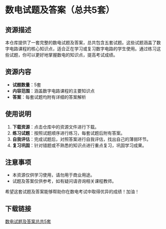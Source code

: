 # 数电试题及答案（总共5套）

## 资源描述

本仓库提供了一套完整的数电试题及答案，总共包含五套试题。这些试题涵盖了数字电路课程的核心知识点，适合正在学习或复习数字电路的学生使用。通过练习这些试题，你可以更好地掌握数电的知识点，提高考试成绩。

## 资源内容

- **试题数量**：5套
- **内容范围**：涵盖数字电路课程的主要知识点
- **答案**：每套试题均附有详细的答案解析

## 使用说明

1. **下载资源**：点击仓库中的资源文件进行下载。
2. **练习试题**：按照试题顺序进行练习，每套试题后附有答案。
3. **自我评估**：完成试题后，对照答案进行自我评估，找出自己的薄弱环节。
4. **复习巩固**：针对错题或不熟悉的知识点进行重点复习，巩固学习成果。

## 注意事项

- 本资源仅供学习使用，请勿用于商业用途。
- 试题及答案仅供参考，如有疑问请咨询相关课程教师。

希望这套试题及答案能够帮助你在数电考试中取得优异的成绩！加油！

## 下载链接

[数电试题及答案总共5套](https://pan.quark.cn/s/cb974b9a9a93)